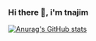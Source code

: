 ### Hi there 👋, i'm tnajim

[![Anurag's GitHub stats](https://github-readme-stats.vercel.app/api?username=tnajim)](https://github.com/tnajim/github-readme-stats)
